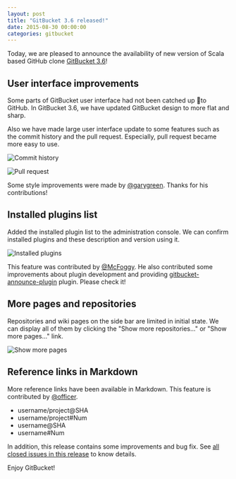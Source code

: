 ```yaml
---
layout: post
title: "GitBucket 3.6 released!"
date: 2015-08-30 00:00:00
categories: gitbucket
---
```


Today, we are pleased to announce the availability of new version of Scala based GitHub clone [GitBucket 3.6](https://github.com/takezoe/gitbucket/releases/tag/3.6)!

## User interface improvements

Some parts of GitBucket user interface had not been catched up to GitHub. In GitBucket 3.6, we have updated GitBucket design to more flat and sharp.

Also we have made large user interface update to some features such as the commit history and the pull request. Especially, pull request became more easy to use.

![Commit history]({{site.baseurl}}/images/gitbucket-3.6/commit_history.png)

![Pull request]({{site.baseurl}}/images/gitbucket-3.6/pull_request.png)

Some style improvements were made by [@garygreen](https://github.com/garygreen). Thanks for his contributions!

## Installed plugins list

Added the installed plugin list to the administration console. We can confirm installed plugins and these description and version using it.

![Installed plugins]({{site.baseurl}}/images/gitbucket-3.6/installed_plugins.png)

This feature was contributed by [@McFoggy](https://github.com/McFoggy). He also contributed some improvements about plugin development and providing [gitbucket-announce-plugin](https://github.com/McFoggy/gitbucket-announce-plugin) plugin. Please check it!

## More pages and repositories

Repositories and wiki pages on the side bar are limited in initial state. We can display all of them by clicking the "Show more repositories..." or "Show more pages..." link.

![Show more pages]({{site.baseurl}}/images/gitbucket-3.6/show_more_pages.png)

## Reference links in Markdown

More reference links have been available in Markdown. This feature is contributed by [@officer](https://github.com/officer).

- username/project@SHA
- username/project#Num
- username@SHA
- username#Num

In addition, this release contains some improvements and bug fix. See [all closed issues in this release](https://github.com/takezoe/gitbucket/issues?q=is%3Aclosed+milestone%3A3.6) to know details.

Enjoy GitBucket!
